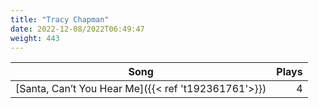 ```yaml
---
title: "Tracy Chapman"
date: 2022-12-08/2022T06:49:47
weight: 443
---
```




 Song | Plays 
----- | -----:
[Santa, Can’t You Hear Me]({{< ref 't192361761'>}}) | 4
